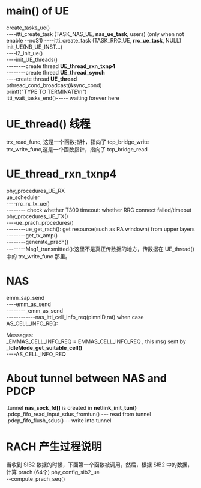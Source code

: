 # main() of **UE**

create_tasks_ue()  
----itti_create_task (TASK_NAS_UE, **nas_ue_task**, users)  (only when not enable --noS1)
----itti_create_task (TASK_RRC_UE, **rrc_ue_task**, NULL)  
init_UE(NB_UE_INST...)  
----l2_init_ue()  
----init_UE_threads()  
--------create thread **UE_thread_rxn_txnp4**  
--------create thread **UE_thread_synch**  
----create thread **UE_thread**  
pthread_cond_broadcast(&sync_cond)  
printf("TYPE <CTRL-C> TO TERMINATE\n")  
itti_wait_tasks_end()----- waiting forever here

# UE_thread() 线程

trx_read_func, 这是一个函数指针，指向了 tcp_bridge_write  
trx_write_func,这是一个函数指针，指向了 tcp_bridge_read  

# UE_thread_rxn_txnp4  
phy_procedures_UE_RX  
ue_scheduler  
----rrc_rx_tx_ue()  
-------- check whether T300 timeout: whether RRC connect failed/timeout  
phy_procedures_UE_TX()  
----ue_prach_procedures()  
--------ue_get_rach(): get resource(such as RA windown) from upper layers  
--------get_tx_amp()  
--------generate_prach()  
--------Msg1_transmitted():这里不是真正传数据的地方，传数据在 UE_thread() 中的 trx_write_func 那里。  

# NAS
emm_sap_send  
----emm_as_send  
--------_emm_as_send  
------------nas_itti_cell_info_req(plmnID,rat)  when case AS_CELL_INFO_REQ:  

Messages:  
_EMMAS_CELL_INFO_REQ = EMMAS_CELL_INFO_REQ , this msg sent by **_IdleMode_get_suitable_cell()**  
----AS_CELL_INFO_REQ  


# About tunnel between NAS and PDCP
.tunnel **nas_sock_fd[]** is created in **netlink_init_tun()**  
.pdcp_fifo_read_input_sdus_fromtun()  --- read from tunnel  
.pdcp_fifo_flush_sdus() -- write into tunnel  

# RACH 产生过程说明
当收到 SIB2 数据的时候，下面第一个函数被调用，然后，根据 SIB2 中的数据，计算 prach (64个)
phy_config_sib2_ue  
--compute_prach_seq()  



